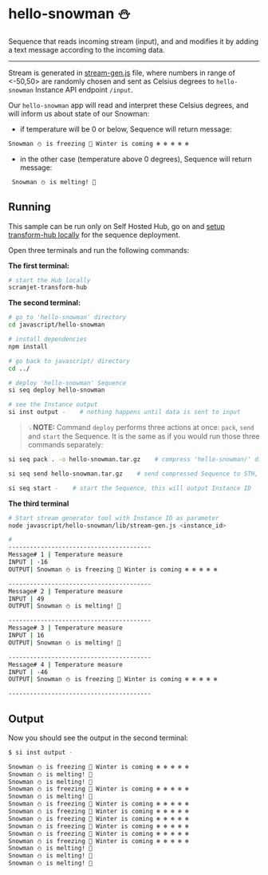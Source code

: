 # hello-snowman ⛄

Sequence that reads incoming stream (input), and and modifies it by adding a text message according to the incoming data.

___

Stream is generated in [stream-gen.js](https://github.com/scramjetorg/platform-samples/blob/main/javascript/hello-snowman/lib/stream-gen.js) file, where numbers in range of <-50,50> are randomly chosen and sent as Celsius degrees to `hello-snowman` Instance API endpoint `/input`.

Our `hello-snowman` app will read and interpret these Celsius degrees, and will inform us about state of our Snowman:

- if temperature will be 0 or below, Sequence will return message:

```bash
Snowman ⛄ is freezing 🥶 Winter is coming ❄️ ❄️ ❄️ ❄️ ❄️
```

- in the other case (temperature above 0 degrees), Sequence will return message:

```bash
 Snowman ⛄ is melting! 🥵
```

## Running

This sample can be run only on Self Hosted Hub, go on and [setup transform-hub locally](https://docs.scramjet.org/platform/self-hosted-installation) for the sequence deployment.

Open three terminals and run the following commands:

**The first terminal:**

```bash
# start the Hub locally
scramjet-transform-hub
```

**The second terminal:**

```bash
# go to 'hello-snowman' directory
cd javascript/hello-snowman

# install dependencies
npm install

# go back to javascript/ directory
cd ../

# deploy 'hello-snowman' Sequence
si seq deploy hello-snowman

# see the Instance output
si inst output -    # nothing happens until data is sent to input
```

> 💡**NOTE:** Command `deploy` performs three actions at once: `pack`, `send` and `start` the Sequence. It is the same as if you would run those three commands separately:

```bash
si seq pack . -o hello-snowman.tar.gz    # compress 'hello-snowman/' directory into file named 'hello-snowman.tar.gz'

si seq send hello-snowman.tar.gz    # send compressed Sequence to STH, this will output Sequence ID

si seq start -    # start the Sequence, this will output Instance ID
```

**The third terminal**

```bash
# Start stream generator tool with Instance ID as parameter
node javascript/hello-snowman/lib/stream-gen.js <instance_id>

#
----------------------------------------
Message# 1 | Temperature measure
INPUT | -16
OUTPUT| Snowman ⛄ is freezing 🥶 Winter is coming ❄️ ❄️ ❄️ ❄️ ❄️

----------------------------------------
Message# 2 | Temperature measure
INPUT | 49
OUTPUT| Snowman ⛄ is melting! 🥵

----------------------------------------
Message# 3 | Temperature measure
INPUT | 16
OUTPUT| Snowman ⛄ is melting! 🥵

----------------------------------------
Message# 4 | Temperature measure
INPUT | -46
OUTPUT| Snowman ⛄ is freezing 🥶 Winter is coming ❄️ ❄️ ❄️ ❄️ ❄️

----------------------------------------
```

## Output

Now you should see the output in the second terminal:

```bash
$ si inst output -

Snowman ⛄ is freezing 🥶 Winter is coming ❄️ ❄️ ❄️ ❄️ ❄️
Snowman ⛄ is melting! 🥵
Snowman ⛄ is melting! 🥵
Snowman ⛄ is freezing 🥶 Winter is coming ❄️ ❄️ ❄️ ❄️ ❄️
Snowman ⛄ is melting! 🥵
Snowman ⛄ is freezing 🥶 Winter is coming ❄️ ❄️ ❄️ ❄️ ❄️
Snowman ⛄ is freezing 🥶 Winter is coming ❄️ ❄️ ❄️ ❄️ ❄️
Snowman ⛄ is freezing 🥶 Winter is coming ❄️ ❄️ ❄️ ❄️ ❄️
Snowman ⛄ is freezing 🥶 Winter is coming ❄️ ❄️ ❄️ ❄️ ❄️
Snowman ⛄ is freezing 🥶 Winter is coming ❄️ ❄️ ❄️ ❄️ ❄️
Snowman ⛄ is freezing 🥶 Winter is coming ❄️ ❄️ ❄️ ❄️ ❄️
Snowman ⛄ is melting! 🥵
Snowman ⛄ is melting! 🥵
Snowman ⛄ is melting! 🥵
```
